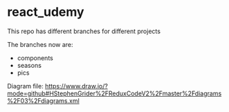 # react_udemy

This repo has different branches for different projects

The branches now are:
* components 
* seasons
* pics 

Diagram file:  https://www.draw.io/?mode=github#HStephenGrider%2FReduxCodeV2%2Fmaster%2Fdiagrams%2F03%2Fdiagrams.xml